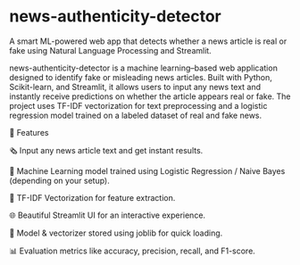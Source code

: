 # news-authenticity-detector
A smart ML-powered web app that detects whether a news article is real or fake using Natural Language Processing and Streamlit.

news-authenticity-detector is a machine learning–based web application designed to identify fake or misleading news articles.
Built with Python, Scikit-learn, and Streamlit, it allows users to input any news text and instantly receive predictions on whether the article appears real or fake.
The project uses TF-IDF vectorization for text preprocessing and a logistic regression model trained on a labeled dataset of real and fake news.

🎯 Features

🗞️ Input any news article text and get instant results.

🤖 Machine Learning model trained using Logistic Regression / Naive Bayes (depending on your setup).

🧩 TF-IDF Vectorization for feature extraction.

🌐 Beautiful Streamlit UI for an interactive experience.

💾 Model & vectorizer stored using joblib for quick loading.

📊 Evaluation metrics like accuracy, precision, recall, and F1-score.
